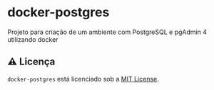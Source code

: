 # docker-postgres
Projeto para criação de um ambiente com PostgreSQL e pgAdmin 4 utilizando docker

## ⚠️ Licença
`docker-postgres` está licenciado sob a [MIT License](https://github.com/GlerystonMatos/docker-postgres/blob/main/LICENSE).